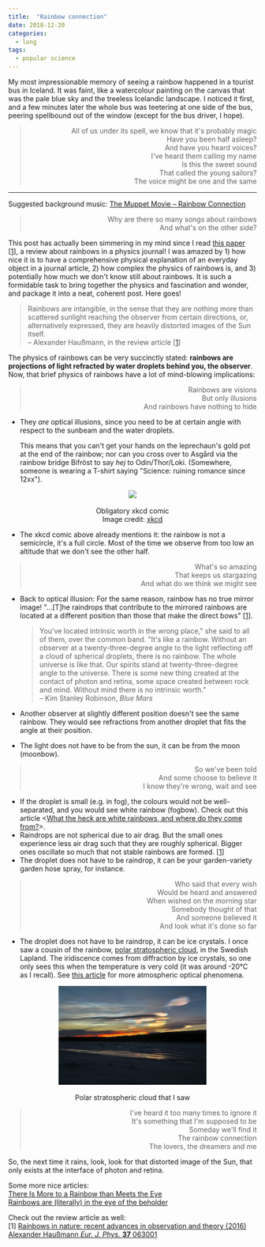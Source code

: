 ```yaml
---
title:  "Rainbow connection"
date: 2018-12-20
categories: 
  - long
tags:
  - popular science
---
```


My most impressionable memory of seeing a rainbow happened in a tourist bus in Iceland. It was faint, like a watercolour painting on the canvas that was the pale blue sky and the treeless Icelandic landscape. I noticed it first, and a few minutes later the whole bus was teetering at one side of the bus, peering spellbound out of the window (except for the bus driver, I hope).

<blockquote>
<p align="right">
All of us under its spell, we know that it's probably magic<br>  
Have you been half asleep?<br>  
And have you heard voices?<br>  
I've heard them calling my name<br>  
Is this the sweet sound<br>  
That called the young sailors?<br>  
The voice might be one and the same 
</p>
</blockquote>

---

Suggested background music: [The Muppet Movie – Rainbow Connection ](https://www.youtube.com/watch?v=fEnC5gwNAN0M)

<blockquote>
<p align="right">
Why are there so many songs about rainbows<br>   
And what's on the other side?
</p>
</blockquote>

This post has actually been simmering in my mind since I read [this paper](http://iopscience.iop.org/article/10.1088/0143-0807/37/6/063001/meta;jsessionid=7261FC35F9C0F500C705DA4198BDADAA.c1.iopscience.cld.iop.org) [[1](#ref1)], a review about rainbows in a physics journal! I was amazed by 1) how nice it is to have a comprehensive physical explanation of an everyday object in a journal article, 2) how complex the physics of rainbows is, and 3) potentially how much we don't know still about rainbows. It is such a formidable task to bring together the physics and fascination and wonder, and package it into a neat, coherent post. Here goes! 

>Rainbows are intangible, in the sense that they are nothing more than scattered sunlight reaching the observer from certain directions, or, alternatively expressed, they are heavily distorted images of the Sun itself.  
– Alexander Haußmann, in the review article [[1](#ref1)]

The physics of rainbows can be very succinctly stated: **rainbows are projections of light refracted by water droplets behind you, the observer**. Now, that brief physics of rainbows have a lot of mind-blowing implications:

<blockquote>
<p align="right">
Rainbows are visions<br>  
But only illusions<br>  
And rainbows have nothing to hide  
</p>
</blockquote>

-   They _are_ optical illusions, since you need to be at certain angle with respect to the sunbeam and the water droplets. 

    This means that you can't get your hands on the leprechaun's gold pot at the end of the rainbow; nor can you cross over to Asgård via the rainbow bridge Bifröst to say _hej_ to Odin/Thor/Loki. (Somewhere, someone is wearing a T-shirt saying "Science: ruining romance since 12xx").

<p align="center">
  <img src="https://imgs.xkcd.com/comics/the_end_of_the_rainbow.png" height="200px"/>
</p>
<p align="center">
Obligatory xkcd comic<br>Image credit: <a href="https://xkcd.com/1944/">xkcd</a>
</p>

- The xkcd comic above already mentions it: the rainbow is not a semicircle, it's a full circle. Most of the time we observe from too low an altitude that we don't see the other half. 

<blockquote>
<p align="right">
What's so amazing<br>  
That keeps us stargazing<br>  
And what do we think we might see
</p>
</blockquote>

- Back to optical illusion: For the same reason, rainbow has no true mirror image! "...[T]he raindrops that contribute to the mirrored rainbows are located at a different position than those that make the direct bows" [[1](#ref1)].

    >You've located intrinsic worth in the wrong place," she said to all of them, over the common band. "It's like a rainbow. Without an observer at a twenty-three-degree angle to the light reflecting off a cloud of spherical droplets, there is no rainbow. The whole universe is like that. Our spirits stand at twenty-three-degree angle to the universe. There is some new thing created at the contact of photon and retina, some space created between rock and mind. Without mind there is no intrinsic worth."  
– Kim Stanley Robinson, _Blue Mars_

- Another observer at slightly different position doesn't see the same rainbow. They would see refractions from another droplet that fits the angle at their position.
- The light does not have to be from the sun, it can be from the moon (moonbow).

<blockquote>
<p align="right">
So we've been told<br>  
And some choose to believe it<br>  
I know they're wrong, wait and see<br>  
</p>
</blockquote>

- If the droplet is small (e.g. in fog), the colours would not be well-separated, and you would see white rainbow (fogbow).
  Check out this article <[What the heck are white rainbows, and where do they come from?](https://www.popsci.com/where-do-white-rainbows-come-from)>.
- Raindrops are not spherical due to air drag. But the small ones experience less air drag such that they are roughly spherical. Bigger ones oscillate so much that not stable rainbows are formed. [[1](#ref1)]
- The droplet does not have to be raindrop, it can be your garden-variety garden hose spray, for instance.

<blockquote>
<p align="right">
Who said that every wish<br>  
Would be heard and answered<br>  
When wished on the morning star<br>  
Somebody thought of that<br>  
And someone believed it<br> 
And look what it's done so far
</p>
</blockquote>

- The droplet does not have to be raindrop, it can be ice crystals. I once saw a cousin of the rainbow, [polar stratospheric cloud](https://en.wikipedia.org/wiki/Polar_stratospheric_cloud), in the Swedish Lapland. The iridiscence comes from diffraction by ice crystals, so one only sees this when the temperature is very cold (it was around -20°C as I recall). See [this article](https://blog.metservice.com/atmospheric-optics) for more atmospheric optical phenomena.

<p align="center">
  <img src="/images/psc.jpg" height="200px"/>
</p>
<p align="center">
Polar stratospheric cloud that I saw
</p>

<blockquote>
<p align="right">
I've heard it too many times to ignore it<br>  
It's something that I'm supposed to be<br>  
Someday we'll find it<br>  
The rainbow connection<br>  
The lovers, the dreamers and me  
</p>
</blockquote>

So, the next time it rains, look, look for that distorted image of the Sun, that only exists at the interface of photon and retina.

Some more nice articles:  
[There Is More to a Rainbow than Meets the Eye](https://medium.com/the-philipendium/there-is-more-to-a-rainbow-than-meets-the-eye-2a3e1a1c82d0)  
[Rainbows are (literally) in the eye of the beholder](https://www.popsci.com/why-rainbows-look-like)

Check out the review article as well:  
<a id="ref1"></a>
[1] [Rainbows in nature: recent advances in observation and theory (2016) Alexander Haußmann _Eur. J. Phys._ **37** 063001](http://iopscience.iop.org/article/10.1088/0143-0807/37/6/063001/meta;jsessionid=7261FC35F9C0F500C705DA4198BDADAA.c1.iopscience.cld.iop.org)

